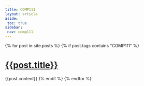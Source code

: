 ```yaml
---
title: COMP111
layout: article
aside:
 toc: true
sidebar:
 nav: comp111
---
```

{% for post in site.posts %}
{% if post.tags contains "COMP111" %}
# [{{post.title}}]({{site.baseurl}}{{post.url}})
{{post.content}}
{% endif %}
{% endfor %}
